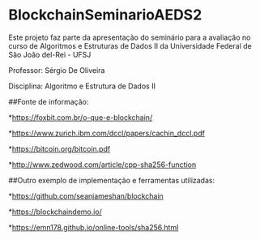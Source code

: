 # BlockchainSeminarioAEDS2
Este projeto faz parte da apresentação do seminário para a avaliação no curso de Algoritmos e Estruturas de Dados II da Universidade Federal de São João del-Rei - UFSJ

Professor: Sérgio De Oliveira

Disciplina: Algoritmo e Estrutura de Dados II

##Fonte de informação:

*https://foxbit.com.br/o-que-e-blockchain/

*https://www.zurich.ibm.com/dccl/papers/cachin_dccl.pdf

*https://bitcoin.org/bitcoin.pdf

*http://www.zedwood.com/article/cpp-sha256-function

##Outro exemplo de implementação e ferramentas utilizadas:

*https://github.com/seanjameshan/blockchain

*https://blockchaindemo.io/

*https://emn178.github.io/online-tools/sha256.html

